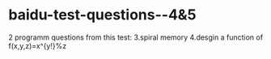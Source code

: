 # baidu-test-questions--4&5
2 programm questions from this test:
3.spiral memory
4.desgin a function of f(x,y,z)=x^{y!}\%z 
